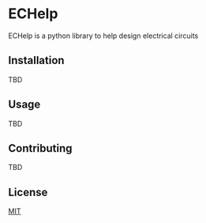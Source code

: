 # ECHelp

ECHelp is a python library to help design electrical circuits

## Installation

TBD

## Usage

TBD

## Contributing

TBD

## License

[MIT](https://choosealicense.com/license/mit/)